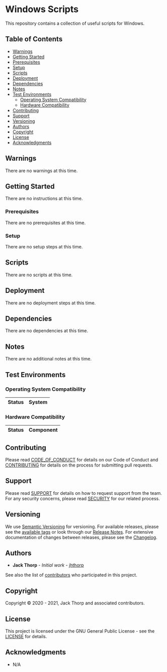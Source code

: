 # Windows Scripts

This repository contains a collection of useful scripts for Windows.

## Table of Contents

* [Warnings](#warnings)
* [Getting Started](#getting-started)
* [Prerequisites](#prerequisites)
* [Setup](#setup)
* [Scripts](#scripts)
* [Deployment](#deployment)
* [Dependencies](#dependencies)
* [Notes](#notes)
* [Test Environments](#test-environments)
	* [Operating System Compatibility](#operating-system-compatibility)
	* [Hardware Compatibility](#hardware-compatibility)
* [Contributing](#contributing)
* [Support](#support)
* [Versioning](#versioning)
* [Authors](#authors)
* [Copyright](#copyright)
* [License](#license)
* [Acknowledgments](#acknowledgments)

## Warnings

There are no warnings at this time.

## Getting Started

There are no instructions at this time.

### Prerequisites

There are no prerequisites at this time.

### Setup

There are no setup steps at this time.

## Scripts

There are no scripts at this time.

## Deployment

There are no deployment steps at this time.

## Dependencies

There are no dependencies at this time.

## Notes

There are no additional notes at this time.

## Test Environments

### Operating System Compatibility

|        Status        |                        System                         |
|        :---:         |                         :---:                         |

### Hardware Compatibility

|        Status        |                       Component                       |
|        :---:         |                         :---:                         |

## Contributing

Please read [CODE_OF_CONDUCT](.github/CODE_OF_CONDUCT.md) for details on our 
Code of Conduct and [CONTRIBUTING](.github/CONTRIBUTING.md) for details on the 
process for submitting pull requests.

## Support

Please read [SUPPORT](.github/SUPPORT.md) for details on how to request 
support from the team.  For any security concerns, please read 
[SECURITY](.github/SECURITY.md) for our related process.

## Versioning

We use [Semantic Versioning](http://semver.org/) for versioning. For available 
releases, please see the 
[available tags](https://github.com/jhthorp/Windows-Scripts/tags) or look 
through our [Release Notes](.github/RELEASE_NOTES.md). For extensive 
documentation of changes between releases, please see the 
[Changelog](.github/CHANGELOG.md).

## Authors

* **Jack Thorp** - *Initial work* - [jhthorp](https://github.com/jhthorp)

See also the list of 
[contributors](https://github.com/jhthorp/Windows-Scripts/contributors) who 
participated in this project.

## Copyright

Copyright © 2020 - 2021, Jack Thorp and associated contributors.

## License

This project is licensed under the GNU General Public License - see the 
[LICENSE](LICENSE.md) for details.

## Acknowledgments

* N/A